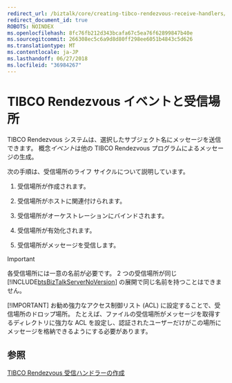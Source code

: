 ```yaml
---
redirect_url: /biztalk/core/creating-tibco-rendezvous-receive-handlers/
redirect_document_id: true
ROBOTS: NOINDEX
ms.openlocfilehash: 8fc76fb212d343bcafa67c5ea76f62899847b40e
ms.sourcegitcommit: 266308ec5c6a9d8d80ff298ee6051b4843c5d626
ms.translationtype: MT
ms.contentlocale: ja-JP
ms.lasthandoff: 06/27/2018
ms.locfileid: "36984267"
---
```

# <a name="tibco-rendezvous-events-and-receive-locations"></a>TIBCO Rendezvous イベントと受信場所
TIBCO Rendezvous システムは、選択したサブジェクト名にメッセージを送信できます。 概念*イベント*は他の TIBCO Rendezvous プログラムによるメッセージの生成。  
  
 次の手順は、受信場所のライフ サイクルについて説明しています。  
  
1.  受信場所が作成されます。  
  
2.  受信場所がホストに関連付けられます。  
  
3.  受信場所がオーケストレーションにバインドされます。  
  
4.  受信場所が有効化されます。  
  
5.  受信場所がメッセージを受信します。  
  
> [!IMPORTANT]
>  各受信場所には一意の名前が必要です。 2 つの受信場所が同じ [!INCLUDE[btsBizTalkServerNoVersion](../includes/btsbiztalkservernoversion-md.md)] の展開で同じ名前を持つことはできません。  
> 
> [!IMPORTANT]
>  お勧め強力なアクセス制御リスト (ACL) に設定することで、受信場所のドロップ場所。 たとえば、ファイルの受信場所がメッセージを取得するディレクトリに強力な ACL を設定し、認証されたユーザーだけがこの場所にメッセージを格納できるようにする必要があります。  
  
## <a name="see-also"></a>参照  
 [TIBCO Rendezvous 受信ハンドラーの作成](../core/creating-tibco-rendezvous-receive-handlers.md)